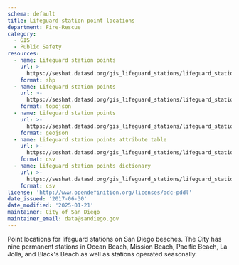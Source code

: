 ```yaml
---
schema: default
title: Lifeguard station point locations
department: Fire-Rescue
category:
  - GIS
  - Public Safety
resources:
  - name: Lifeguard station points
    url: >-
      https://seshat.datasd.org/gis_lifeguard_stations/lifeguard_stations_datasd.zip
    format: shp
  - name: Lifeguard station points
    url: >-
      https://seshat.datasd.org/gis_lifeguard_stations/lifeguard_stations_datasd.topo.json
    format: topojson
  - name: Lifeguard station points
    url: >-
      https://seshat.datasd.org/gis_lifeguard_stations/lifeguard_stations_datasd.geojson
    format: geojson
  - name: Lifeguard station points attribute table
    url: >-
      https://seshat.datasd.org/gis_lifeguard_stations/lifeguard_stations_datasd.csv
    format: csv
  - name: Lifeguard station points dictionary
    url: >-
      https://seshat.datasd.org/gis_lifeguard_stations/lifeguard_stations_dictionary_datasd.csv
    format: csv
license: 'http://www.opendefinition.org/licenses/odc-pddl'
date_issued: '2017-06-30'
date_modified: '2025-01-21'
maintainer: City of San Diego
maintainer_email: data@sandiego.gov
---
```

Point locations for lifeguard stations on San Diego beaches. The City has nine permanent stations in Ocean Beach, Mission Beach, Pacific Beach, La Jolla, and Black's Beach as well as stations operated seasonally.
<!--more-->

